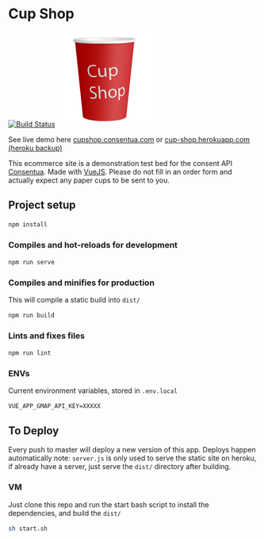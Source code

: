# Cup Shop

[![Build Status](https://travis-ci.com/mrsideshowjack/cup-shop.svg?branch=master)](https://travis-ci.com/mrsideshowjack/cup-shop)
![logo](/public/img/icons/cup-shop-logo-192x192.png)

See live demo here [cupshop.consentua.com](http://cupshop.consentua.com) or [cup-shop.herokuapp.com (heroku backup)](https://cup-shop.herokuapp.com/#/)

This ecommerce site is a demonstration test bed for the consent API [Consentua](https://consnetua.com). Made with [VueJS](https://vuejs.org). Please do not fill in an order form and actually expect any paper cups to be sent to you.

## Project setup

```bash
npm install
```

### Compiles and hot-reloads for development

```bash
npm run serve
```

### Compiles and minifies for production

This will compile a static build into `dist/`

```bash
npm run build
```

### Lints and fixes files

```bash
npm run lint
```

### ENVs

Current environment variables, stored in `.env.local`

```env
VUE_APP_GMAP_API_KEY=XXXXX
```

## To Deploy

Every push to master will deploy a new version of this app. Deploys happen automatically
note: `server.js` is only used to serve the static site on heroku, if already have a server, just serve the `dist/` directory after building.

### VM

Just clone this repo and run the start bash script to install the dependencies, and build the `dist/`

```bash
sh start.sh
```
